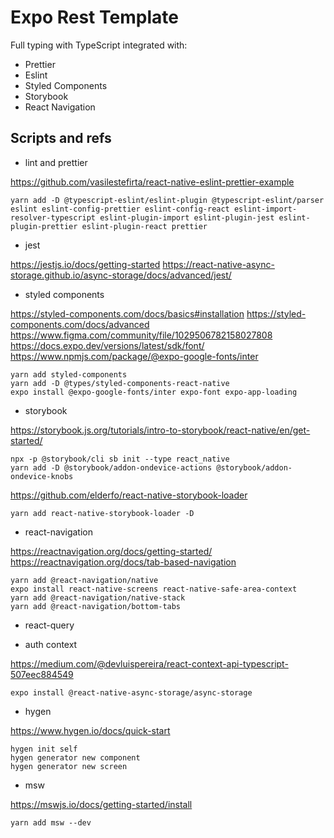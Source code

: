 # Expo Rest Template

Full typing with TypeScript integrated with:

- Prettier
- Eslint
- Styled Components
- Storybook
- React Navigation

## Scripts and refs

- lint and prettier

https://github.com/vasilestefirta/react-native-eslint-prettier-example

```
yarn add -D @typescript-eslint/eslint-plugin @typescript-eslint/parser eslint eslint-config-prettier eslint-config-react eslint-import-resolver-typescript eslint-plugin-import eslint-plugin-jest eslint-plugin-prettier eslint-plugin-react prettier
```

- jest

https://jestjs.io/docs/getting-started
https://react-native-async-storage.github.io/async-storage/docs/advanced/jest/

- styled components

https://styled-components.com/docs/basics#installation
https://styled-components.com/docs/advanced
https://www.figma.com/community/file/1029506782158027808
https://docs.expo.dev/versions/latest/sdk/font/
https://www.npmjs.com/package/@expo-google-fonts/inter

```
yarn add styled-components
yarn add -D @types/styled-components-react-native
expo install @expo-google-fonts/inter expo-font expo-app-loading
```

- storybook

https://storybook.js.org/tutorials/intro-to-storybook/react-native/en/get-started/

```
npx -p @storybook/cli sb init --type react_native
yarn add -D @storybook/addon-ondevice-actions @storybook/addon-ondevice-knobs
```

https://github.com/elderfo/react-native-storybook-loader

```
yarn add react-native-storybook-loader -D
```

- react-navigation

https://reactnavigation.org/docs/getting-started/
https://reactnavigation.org/docs/tab-based-navigation

```
yarn add @react-navigation/native
expo install react-native-screens react-native-safe-area-context
yarn add @react-navigation/native-stack
yarn add @react-navigation/bottom-tabs
```

- react-query

- auth context

https://medium.com/@devluispereira/react-context-api-typescript-507eec884549

```
expo install @react-native-async-storage/async-storage
```

- hygen

https://www.hygen.io/docs/quick-start

```
hygen init self
hygen generator new component
hygen generator new screen
```

- msw

https://mswjs.io/docs/getting-started/install

```
yarn add msw --dev

```
